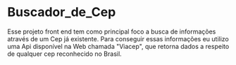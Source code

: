 # Buscador_de_Cep
Esse projeto front end tem como principal foco a busca de informações através de um Cep já existente.
Para conseguir essas informações eu utilizo uma Api disponível na Web chamada "Viacep", que retorna dados a respeito
de qualquer cep reconhecido no Brasil. 
